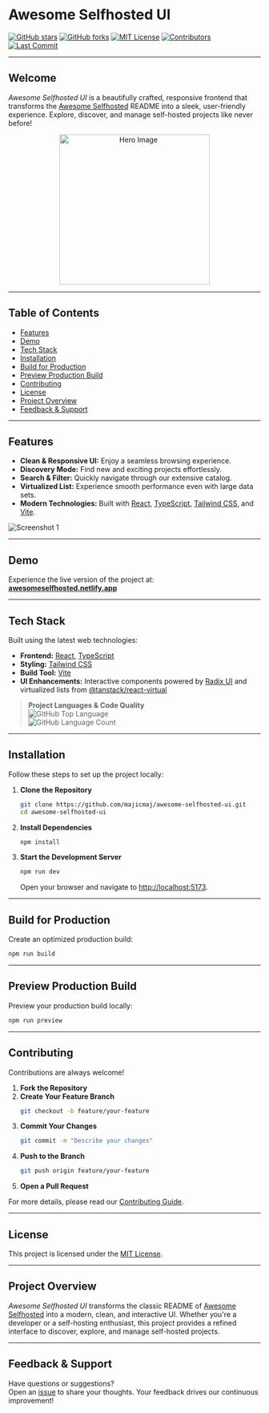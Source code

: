 # Awesome Selfhosted UI

[![GitHub stars](https://img.shields.io/github/stars/majicmaj/awesome-selfhosted-ui?style=social)](https://github.com/majicmaj/awesome-selfhosted-ui/stargazers)
[![GitHub forks](https://img.shields.io/github/forks/majicmaj/awesome-selfhosted-ui?style=social)](https://github.com/majicmaj/awesome-selfhosted-ui/network)
[![MIT License](https://img.shields.io/badge/License-MIT-blue.svg)](LICENSE)
[![Contributors](https://img.shields.io/github/contributors/majicmaj/awesome-selfhosted-ui)](https://github.com/majicmaj/awesome-selfhosted-ui/graphs/contributors)
[![Last Commit](https://img.shields.io/github/last-commit/majicmaj/awesome-selfhosted-ui)](https://github.com/majicmaj/awesome-selfhosted-ui/commits/main)

---

## Welcome

_Awesome Selfhosted UI_ is a beautifully crafted, responsive frontend that transforms the [Awesome Selfhosted](https://github.com/awesome-selfhosted/awesome-selfhosted) README into a sleek, user-friendly experience. Explore, discover, and manage self-hosted projects like never before!

<p align="center">
  <img src="https://github.com/user-attachments/assets/721bc5be-f2e6-4de9-85e2-fd74b8b9f200" alt="Hero Image" width="300" />
</p>

---


## Table of Contents

- [Features](#features)
- [Demo](#demo)
- [Tech Stack](#tech-stack)
- [Installation](#installation)
- [Build for Production](#build-for-production)
- [Preview Production Build](#preview-production-build)
- [Contributing](#contributing)
- [License](#license)
- [Project Overview](#project-overview)
- [Feedback & Support](#feedback--support)

---

## Features

- **Clean & Responsive UI:** Enjoy a seamless browsing experience.
- **Discovery Mode:** Find new and exciting projects effortlessly.
- **Search & Filter:** Quickly navigate through our extensive catalog.
- **Virtualized List:** Experience smooth performance even with large data sets.
- **Modern Technologies:** Built with [React](https://reactjs.org/), [TypeScript](https://www.typescriptlang.org/), [Tailwind CSS](https://tailwindcss.com/), and [Vite](https://vitejs.dev/).

![Screenshot 1](https://github.com/user-attachments/assets/4db87a49-47d7-48a0-87eb-55dbfed7656b)

---

## Demo

Experience the live version of the project at:  
**[awesomeselfhosted.netlify.app](https://awesomeselfhosted.netlify.app)**

---

## Tech Stack

Built using the latest web technologies:

- **Frontend:** [React](https://reactjs.org/), [TypeScript](https://www.typescriptlang.org/)
- **Styling:** [Tailwind CSS](https://tailwindcss.com/)
- **Build Tool:** [Vite](https://vitejs.dev/)
- **UI Enhancements:** Interactive components powered by [Radix UI](https://www.radix-ui.com/) and virtualized lists from [@tanstack/react-virtual](https://tanstack.com/virtual)

> **Project Languages & Code Quality**  
> ![GitHub Top Language](https://img.shields.io/github/languages/top/majicmaj/awesome-selfhosted-ui)  
> ![GitHub Language Count](https://img.shields.io/github/languages/count/majicmaj/awesome-selfhosted-ui)

---

## Installation

Follow these steps to set up the project locally:

1. **Clone the Repository**
   ```bash
   git clone https://github.com/majicmaj/awesome-selfhosted-ui.git
   cd awesome-selfhosted-ui
   ```

2. **Install Dependencies**
   ```bash
   npm install
   ```

3. **Start the Development Server**
   ```bash
   npm run dev
   ```
   Open your browser and navigate to [http://localhost:5173](http://localhost:5173).

---

## Build for Production

Create an optimized production build:
```bash
npm run build
```

---

## Preview Production Build

Preview your production build locally:
```bash
npm run preview
```

---

## Contributing

Contributions are always welcome!

1. **Fork the Repository**
2. **Create Your Feature Branch**
   ```bash
   git checkout -b feature/your-feature
   ```
3. **Commit Your Changes**
   ```bash
   git commit -m "Describe your changes"
   ```
4. **Push to the Branch**
   ```bash
   git push origin feature/your-feature
   ```
5. **Open a Pull Request**

For more details, please read our [Contributing Guide](CONTRIBUTING.md).

---

## License

This project is licensed under the [MIT License](LICENSE).

---

## Project Overview

_Awesome Selfhosted UI_ transforms the classic README of [Awesome Selfhosted](https://github.com/awesome-selfhosted/awesome-selfhosted) into a modern, clean, and interactive UI. Whether you're a developer or a self-hosting enthusiast, this project provides a refined interface to discover, explore, and manage self-hosted projects.

---

## Feedback & Support

Have questions or suggestions?  
Open an [issue](https://github.com/majicmaj/awesome-selfhosted-ui/issues) to share your thoughts. Your feedback drives our continuous improvement!
